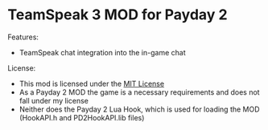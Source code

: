 # TeamSpeak 3 MOD for Payday 2

Features:

 - TeamSpeak chat integration into the in-game chat

License:

 - This mod is licensed under the [MIT License](http://en.wikipedia.org/wiki/MIT_License)
 - As a Payday 2 MOD the game is a necessary requirements and does not fall under my license
 - Neither does the Payday 2 Lua Hook, which is used for loading the MOD (HookAPI.h and PD2HookAPI.lib files)
